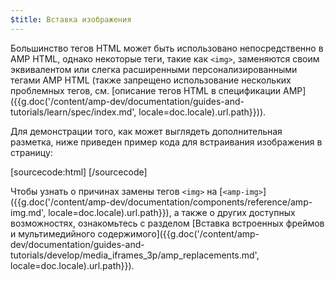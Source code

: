 ```yaml
---
$title: Вставка изображения
---
```


Большинство тегов HTML может быть использовано непосредственно в AMP HTML, однако некоторые теги, такие как `<img>`, заменяются своим эквивалентом или слегка расширенными персонализированными тегами AMP HTML (также запрещено использование нескольких проблемных тегов, см. [описание тегов HTML в спецификации AMP]({{g.doc('/content/amp-dev/documentation/guides-and-tutorials/learn/spec/index.md', locale=doc.locale).url.path}})).

Для демонстрации того, как может выглядеть дополнительная разметка, ниже приведен пример кода для встраивания изображения в страницу:

[sourcecode:html]
<amp-img src="welcome.jpg" alt="Welcome" height="400" width="800"></amp-img>
[/sourcecode]

Чтобы узнать о причинах замены тегов `<img>` на [`<amp-img>`]({{g.doc('/content/amp-dev/documentation/components/reference/amp-img.md', locale=doc.locale).url.path}}), а также о других доступных возможностях, ознакомьтесь с разделом [Вставка встроенных фреймов и мультимедийного содержимого]({{g.doc('/content/amp-dev/documentation/guides-and-tutorials/develop/media_iframes_3p/amp_replacements.md', locale=doc.locale).url.path}}).
